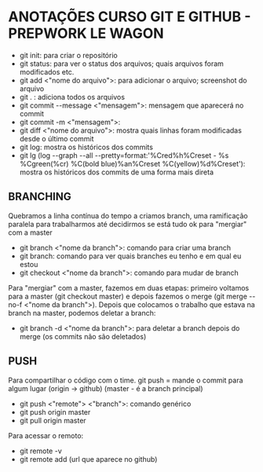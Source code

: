 # ANOTAÇÕES CURSO GIT E GITHUB - PREPWORK LE WAGON

- git init: para criar o repositório 
- git status: para ver o status dos arquivos; quais arquivos foram modificados etc.
- git add <"nome do arquivo">:  para adicionar o arquivo; screenshot do arquivo
- git . : adiciona todos os arquivos
- git commit --message <"mensagem">: mensagem que aparecerá no commit 
- git commit -m <"mensagem">: 
- git diff <"nome do arquivo">: mostra quais linhas foram modificadas desde o último commit
- git log: mostra os históricos dos commits
- git lg (log --graph --all --pretty=format:'%Cred%h%Creset - %s %Cgreen(%cr) %C(bold blue)%an%Creset %C(yellow)%d%Creset'): mostra os históricos dos commits de uma forma mais direta 



## BRANCHING 

Quebramos a linha contínua do tempo a criamos branch, uma ramificação paralela para trabalharmos até decidirmos se está tudo ok para "mergiar" com a master 

- git branch <"nome da branch">: comando para criar uma branch
- git branch: comando para ver quais branches eu tenho e em qual eu estou
- git checkout <"nome da branch">: comando para mudar de branch

Para "mergiar" com a master, fazemos em duas etapas: primeiro voltamos para a master (git checkout master) e depois fazemos o merge (git merge --no-f <"nome da branch">). Depois que colocamos o trabalho que estava na branch na master, podemos deletar a branch:

- git branch -d <"nome da branch">: para deletar a branch depois do merge (os commits não são deletados)

## PUSH

Para compartilhar o código com o time. git push = mande o commit para algum lugar (origin -> github) (master - é a branch principal)

- git push <"remote"> <"branch">: comando genérico
- git push origin master
- git pull origin master

Para acessar o remoto: 

- git remote -v
- git remote add (url que aparece no github)

